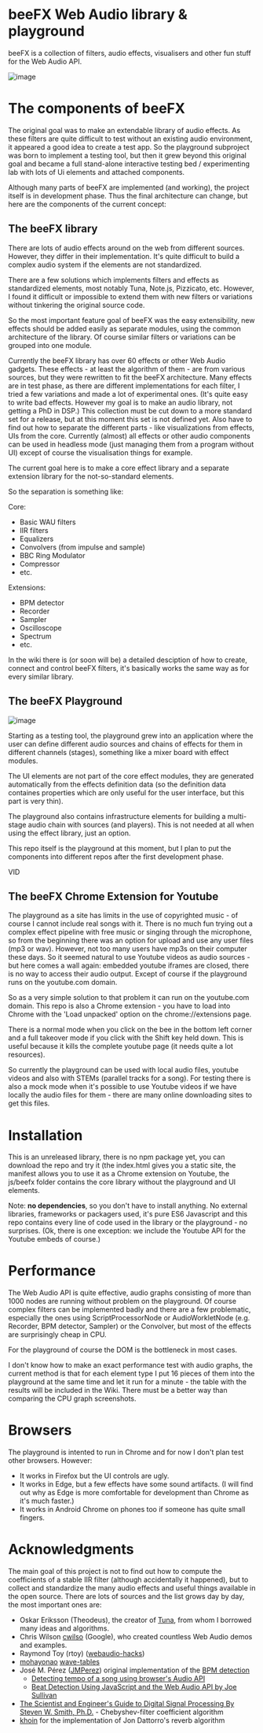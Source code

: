 # beeFX Web Audio library & playground

beeFX is a collection of filters, audio effects, visualisers and other fun stuff for the Web Audio API.

![image](https://github.com/setalosas/beefx/blob/main/doc/dem8.jpg)

# The components of beeFX

The original goal was to make an extendable library of audio effects. As these filters are quite difficult to test without an existing audio environment, it appeared a good idea to create a test app. So the playground subproject was born to implement a testing tool, but then it grew beyond this original goal and became a full stand-alone interactive testing bed / experimenting lab with lots of Ui elements and attached components.

Although many parts of beeFX are implemented (and working), the project itself is in development phase. Thus the final architecture can change, but here are the components of the current concept:

## The beeFX library

There are lots of audio effects around on the web from different sources. However, they differ in their implementation. It's quite difficult to build a complex audio system if the elements are not standardized.

There are a few solutions which implements filters and effects as standardized elements, most notably Tuna, Note.js, Pizzicato, etc. However, I found it difficult or impossible to extend them with new filters or variations without tinkering the original source code.

So the most important feature goal of beeFX was the easy extensibility, new effects should be added easily as separate modules, using the common architecture of the library. Of course similar filters or variations can be grouped into one module.

Currently the beeFX library has over 60 effects or other Web Audio gadgets. These effects - at least the algorithm of them - are from various sources, but they were rewritten to fit the beeFX architecture. Many effects are in test phase, as there are different implementations for each filter, I tried a few variations and made a lot of experimental ones. (It's quite easy to write bad effects. However my goal is to make an audio library, not getting a PhD in DSP.) This collection must be cut down to a more standard set for a release, but at this moment this set is not defined yet. Also have to find out how to separate the different parts - like visualizations from effects, UIs from the core. Currently (almost) all effects or other audio components can be used in headless mode (just managing them from a program without UI) except of course the visualisation things for example.

The current goal here is to make a core effect library and a separate extension library for the not-so-standard elements.

So the separation is something like:

Core:
* Basic WAU filters
* IIR filters
* Equalizers
* Convolvers (from impulse and sample)
* BBC Ring Modulator
* Compressor
* etc.

Extensions:
* BPM detector
* Recorder
* Sampler
* Oscilloscope
* Spectrum
* etc.

In the wiki there is (or soon will be) a detailed desciption of how to create, connect and control beeFX filters, it's basically works the same way as for every similar library.

## The beeFX Playground

![image](https://github.com/setalosas/beefx/blob/main/doc/golem.jpg)

Starting as a testing tool, the playground grew into an application where the user can define different audio sources and chains of effects for them in different channels (stages), something like a mixer board with effect modules.

The UI elements are not part of the core effect modules, they are generated automatically from the effects definition data (so the definition data containes properties which are only useful for the user interface, but this part is very thin).

The playground also contains infrastructure elements for building a multi-stage audio chain with sources (and players). This is not needed at all when using the effect library, just an option.

This repo itself is the playground at this moment, but I plan to put the components into different repos after the first development phase.

VID

## The beeFX Chrome Extension for Youtube

The playground as a site has limits in the use of copyrighted music - of course I cannot include real songs with it. There is no much fun trying out a complex effect pipeline with free music or singing through the microphone, so from the beginning there was an option for upload and use any user files (mp3 or wav). However, not too many users have mp3s on their computer these days. So it seemed natural to use Youtube videos as audio sources - but here comes a wall again: embedded youtube iframes are closed, there is no way to access their audio output. Except of course if the playground runs on the youtube.com domain.

So as a very simple solution to that problem it can run on the youtube.com domain. This repo is also a Chrome extension - you have to load into Chrome with the 'Load unpacked' option on the chrome://extensions page.

There is a normal mode when you click on the bee in the bottom left corner and a full takeover mode if you click with the Shift key held down. This is useful because it kills the complete youtube page (it needs quite a lot resources).

So currently the playground can be used with local audio files, youtube videos and also with STEMs (parallel tracks for a song). For testing there is also a mock mode when it's possible to use Youtube videos if we have locally the audio files for them - there are many online downloading sites to get this files. 

# Installation

This is an unreleased library, there is no npm package yet, you can download the repo and try it (the index.html gives you a static site, the manifest allows you to use it as a Chrome extension on Youtube, the js/beefx folder contains the core library without the playground and UI elements.

Note: **no dependencies**, so you don't have to install anything. No external libraries, frameworks or packagers used, it's pure ES6 Javascript and this repo contains every line of code used in the library or the playground - no surprises. (Ok, there is one exception: we include the Youtube API for the Youtube embeds of course.)

# Performance

The Web Audio API is quite effective, audio graphs consisting of more than 1000 nodes are running without problem on the playground. Of course complex filters can be implemented badly and there are a few problematic, especially the ones using ScriptProcessorNode or AudioWorkletNode (e.g. Recorder, BPM detector, Sampler) or the Convolver, but most of the effects are surprisingly cheap in CPU.

For the playground of course the DOM is the bottleneck in most cases.

I don't know how to make an exact performance test with audio graphs, the current method is that for each element type I put 16 pieces of them into the playground at the same time and let it run for a minute - the table with the results will be included in the Wiki. There must be a better way than comparing the CPU graph screenshots. 

# Browsers

The playground is intented to run in Chrome and for now I don't plan test other browsers. However:
* It works in Firefox but the UI controls are ugly.
* It works in Edge, but a few effects have some sound artifacts. (I will find out why as Edge is more comfortable for development than Chrome as it's much faster.)
* It works in Android Chrome on phones too if someone has quite small fingers.

# Acknowledgments

The main goal of this project is not to find out how to compute the coefficients of a stable IIR filter (although accidentally it happened), but to collect and standardize the many audio effects and useful things available in the open source. There are lots of sources and the list grows day by day, the most important ones are:

* Oskar Eriksson (Theodeus), the creator of [Tuna](https://github.com/Theodeus/tuna), from whom I borrowed many ideas and algorithms.
* Chris Wilson [cwilso](https://github.com/cwilso) (Google), who created countless Web Audio demos and examples.
* Raymond Toy (rtoy) ([webaudio-hacks](https://github.com/rtoy/webaudio-hacks))
* [mohayonao](https://github.com/mohayonao) [wave-tables](https://github.com/mohayonao/wave-tables)
* José M. Pérez ([JMPerez](https://github.com/JMPerez)) original implementation of the [BPM detection](https://github.com/JMPerez/beats-audio-api)
  * [Detecting tempo of a song using browser's Audio API](https://jmperezperez.com/bpm-detection-javascript/)   
  * [Beat Detection Using JavaScript and the Web Audio API by Joe Sullivan](http://joesul.li/van/beat-detection-using-web-audio/)
* [The Scientist and Engineer's Guide to Digital Signal Processing By Steven W. Smith, Ph.D.](http://www.dspguide.com/) - Chebyshev-filter coefficient algorithm
* [khoin](https://github.com/khoin) for the implementation of Jon Dattorro's reverb algorithm
